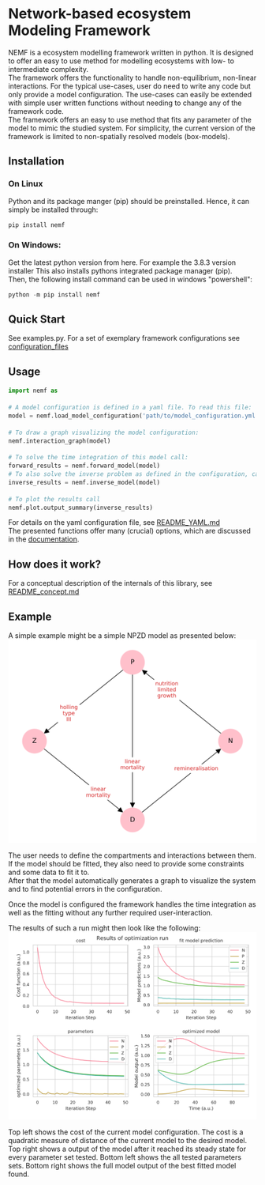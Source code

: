 # Network-based ecosystem Modeling Framework

NEMF is a ecosystem modelling framework written in python.
It is designed to offer an easy to use method for modelling ecosystems with low- to intermediate complexity.  
The framework offers the functionality to handle non-equilibrium, non-linear interactions.
For the typical use-cases, user do need to write any code but only provide a model configuration.
The use-cases can easily be extended with simple user written functions without needing to change any of the framework code.  
The framework offers an easy to use method that fits any parameter of the model to mimic the studied system.
For simplicity, the current version of the framework is limited to non-spatially resolved models (box-models).


## Installation

### On Linux
Python and its package manger (pip) should be preinstalled.
Hence, it can simply be installed through:
``` bash
pip install nemf
```

### On Windows:
Get the latest python version from here.
For example the 3.8.3 version installer
This also installs pythons integrated package manager (pip).  
Then, the following install command can be used in windows "powershell":
``` powershell
python -m pip install nemf
```

## Quick Start

See examples.py. For a set of exemplary framework configurations see [configuration_files](configuration_files/)


## Usage


``` python
import nemf as 

# A model configuration is defined in a yaml file. To read this file:
model = nemf.load_model_configuration('path/to/model_configuration.yml')

# To draw a graph visualizing the model configuration:
nemf.interaction_graph(model)

# To solve the time integration of this model call:
forward_results = nemf.forward_model(model)
# To also solve the inverse problem as defined in the configuration, call:
inverse_results = nemf.inverse_model(model)

# To plot the results call 
nemf.plot.output_summary(inverse_results)
```

For details on the yaml configuration file, see [README_YAML.md](README_YAML.md)  
The presented functions offer many (crucial) options, which are discussed in the [documentation](doc/index.md).


## How does it work?

For a conceptual description of the internals of this library, see [README_concept.md](README_concept.md)


## Example

A simple example might be a simple NPZD model as presented below:
![interaction graph](doc/figures/network_diagram.svg "Exemplary interaction graph")

The user needs to define the compartments and interactions between them.
If the model should be fitted, they also need to provide some constraints and some data to fit it to.  
After that the model automatically generates a graph to visualize the system and to find potential errors in the configuration.

Once the model is configured the framework handles the time integration as well as the fitting without any further required user-interaction.


The results of such a run might then look like the following:
![exemplary results](doc/figures/exemplary_results.svg "exemplary fit results")

Top left shows the cost of the current model configuration. The cost is a quadratic measure of distance of the current model to the desired model.
Top right shows a output of the model after it reached its steady state for every parameter set tested.
Bottom left shows the all tested parameters sets.
Bottom right shows the full model output of the best fitted model found.